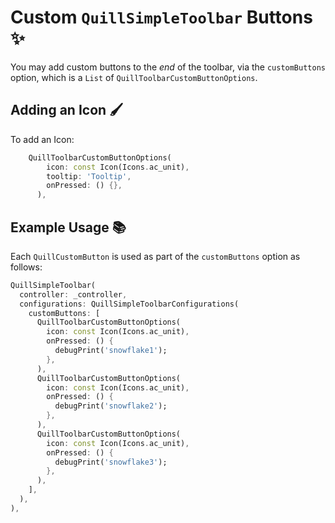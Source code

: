 # Custom `QuillSimpleToolbar` Buttons ✨

You may add custom buttons to the _end_ of the toolbar, via the `customButtons` option, which is a `List`
of `QuillToolbarCustomButtonOptions`.

## Adding an Icon 🖌️

To add an Icon:

```dart
    QuillToolbarCustomButtonOptions(
        icon: const Icon(Icons.ac_unit),
        tooltip: 'Tooltip',
        onPressed: () {},
      ),
```

## Example Usage 📚

Each `QuillCustomButton` is used as part of the `customButtons` option as follows:

```dart
QuillSimpleToolbar(
  controller: _controller,
  configurations: QuillSimpleToolbarConfigurations(
    customButtons: [
      QuillToolbarCustomButtonOptions(
        icon: const Icon(Icons.ac_unit),
        onPressed: () {
          debugPrint('snowflake1');
        },
      ),
      QuillToolbarCustomButtonOptions(
        icon: const Icon(Icons.ac_unit),
        onPressed: () {
          debugPrint('snowflake2');
        },
      ),
      QuillToolbarCustomButtonOptions(
        icon: const Icon(Icons.ac_unit),
        onPressed: () {
          debugPrint('snowflake3');
        },
      ),
    ],
  ),
),
```